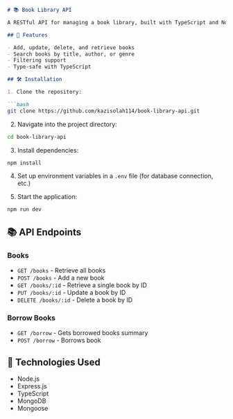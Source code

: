````markdown
# 📚 Book Library API

A RESTful API for managing a book library, built with TypeScript and Node.js.

## 🚀 Features

- Add, update, delete, and retrieve books
- Search books by title, author, or genre
- Filtering support
- Type-safe with TypeScript

## 🛠️ Installation

1. Clone the repository:

```bash
git clone https://github.com/kazisolah114/book-library-api.git
````

2. Navigate into the project directory:

```bash
cd book-library-api
```

3. Install dependencies:

```bash
npm install
```

4. Set up environment variables in a `.env` file (for database connection, etc.)

5. Start the application:

```bash
npm run dev
```

## 📚 API Endpoints

### Books

* `GET /books` - Retrieve all books
* `POST /books` - Add a new book
* `GET /books/:id` - Retrieve a single book by ID
* `PUT /books/:id` - Update a book by ID
* `DELETE /books/:id` - Delete a book by ID

### Borrow Books

* `GET /borrow` - Gets borrowed books summary
* `POST /borrow` - Borrows book

## 🔧 Technologies Used

* Node.js
* Express.js
* TypeScript
* MongoDB
* Mongoose
